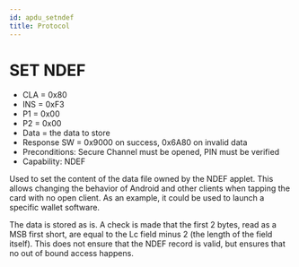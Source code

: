 ```yaml
---
id: apdu_setndef
title: Protocol
---
```


# SET NDEF

* CLA = 0x80
* INS = 0xF3
* P1 = 0x00
* P2 = 0x00
* Data = the data to store
* Response SW = 0x9000 on success, 0x6A80 on invalid data
* Preconditions: Secure Channel must be opened, PIN must be verified
* Capability: NDEF

Used to set the content of the data file owned by the NDEF applet. This allows changing the behavior of Android and other clients when tapping the card with no open client. As an example, it could be used to launch a specific wallet software.

The data is stored as is. A check is made that the first 2 bytes, read as a MSB first short, are equal to the Lc field minus 2 (the length of the field itself). This does not ensure that the NDEF record is valid, but ensures that no out of bound access happens.
